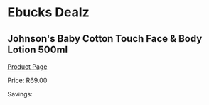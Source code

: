 
# Ebucks Dealz
## Johnson's Baby Cotton Touch Face & Body Lotion 500ml
[Product Page](https://www.ebucks.com/web/shop/productSelected.do?prodId=965979241&catId=1186088243)

Price: R69.00

Savings: 


	